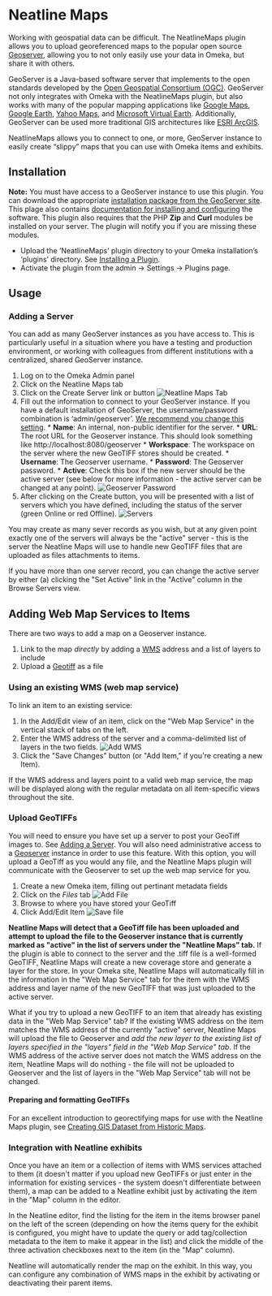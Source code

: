 # Neatline Maps

Working with geospatial data can be difficult. The NeatlineMaps plugin allows you to upload georeferenced maps to the popular open source [Geoserver][geoserver], allowing you to not only easily use your data in Omeka, but share it with others.


GeoServer is a Java-based software server that implements to the open standards developed by the [Open Geospatial Consortium (OGC)][ogc]. 
GeoServer not only integrates with Omeka with the NeatlineMaps plugin, but also works with many of the popular mapping applications like 
[Google Maps][gmaps], [Google Earth][gearth], [Yahoo Maps][ymaps], and [Microsoft Virtual Earth][msve]. Additionally, GeoServer can be used more traditional GIS architectures like [ESRI ArcGIS][arcgis].

NeatlineMaps allows you to connect to one, or more, GeoServer instance to easily create “slippy” maps that you can use with Omeka items and exhibits.

## Installation

**Note:** You must have access to a GeoServer instance to use this plugin. You can download the appropriate [installation package from the GeoServer site][geodownload]. This plage also contains [documentation for installing and configuring][geodocs] the software. This plugin also requires that the PHP 
**Zip** and **Curl** modules be installed on your server. The plugin
will notify you if you are missing these modules.

  * Upload the ‘NeatlineMaps’ plugin directory to your Omeka installation’s ‘plugins’ directory. See [Installing a Plugin][plugininstall].
  * Activate the plugin from the admin → Settings → Plugins page.

## Usage

### Adding a Server
You can add as many GeoServer instances as you have access to. This is particularly useful in a situation where you have a testing and production environment, or working with colleagues from different institutions with a centralized, shared GeoServer instance.

  1. Log on to the Omeka Admin panel
  2. Click on the Neatline Maps tab
  3. Click on the Create Server link or button
![Neatline Maps Tab](http://23.21.98.97/wp-content/uploads/2012/06/maps-tab.png)
  4. Fill out the information to connect to your GeoServer instance. If you have a default installation of GeoServer, the username/password combination is ‘admin/geoserver’. [We recommend you change this setting][geopassword].
    * **Name**: An internal, non-public identifier for the server.
    * **URL**: The root URL for the Geoserver instance. This should look something like http://localhost:8080/geoserver
    * **Workspace**: The workspace on the server where the new GeoTIFF stores should be created.
    * **Username**: The Geoserver username.
    * **Password**: The Geoserver password.
    * **Active**: Check this box if the new server should be the active server (see below for more information - the active server can be changed at any point).
![Geoserver Password](http://23.21.98.97/wp-content/uploads/2012/06/add-server.png)
  5. After clicking on the Create button, you will be presented with a list of servers which you have defined, including the status of the server (green Online or red Offline).
![Servers](http://23.21.98.97/wp-content/uploads/2012/06/add-server.png)

You may create as many sever records as you wish, but at any given point exactly one of the servers will always be the "active" server - this is the server the Neatline Maps will use to handle new GeoTIFF files that are uploaded as files attachments to items.

If you have more than one server record, you can change the active server by either (a) clicking the "Set Active" link in the "Active" column in the Browse Servers view.


## Adding Web Map Services to Items 

There are two ways to add a map on a Geoserver instance. 

1. Link to the map _directly_ by adding a [WMS][wms] address and a list
   of layers to include
2. Upload a [Geotiff][geotiff] as a file

### Using an existing WMS (web map service)

To link an item to an existing service:

  1. In the Add/Edit view of an item, click on the "Web Map Service" in the vertical stack of tabs on the left.
  2. Enter the WMS address of the server and a comma-delimited list of layers in the two fields.
![Add WMS](http://23.21.98.97/wp-content/uploads/2012/06/wms-item.png)
  3. Click the "Save Changes" button (or "Add Item," if you're creating a new Item).

If the WMS address and layers point to a valid web map service, the map will be displayed along with the regular metadata on all item-specific views throughout the site.

### Upload GeoTIFFs

You will need to ensure you have set up a server to post your GeoTiff
images to. See [Adding a Server](#adding-a-server).  You will also need administrative access to a [Geoserver][geoserver] instance
in order to use this feature. With this option, you will upload a
GeoTiff as you would any file, and the Neatline Maps plugin will
communicate with the Geoserver to set up the web map service for you.

1. Create a new Omeka item, filling out pertinant metadata fields
2. Click on the *Files* tab 
![Add File](http://23.21.98.97/wp-content/uploads/2012/06/add-file.png)
3. Browse to where you have stored your GeoTiff
4. Click Add/Edit Item
![Save file](http://23.21.98.97/wp-content/uploads/2012/06/file-save.png)

**Neatline Maps will detect that a GeoTiff file has been uploaded and attempt to upload the file to the Geoserver instance that is currently marked as "active" in the list of servers under the "Neatline Maps" tab.** If the plugin is able to connect to the server and the .tiff file is a well-formed GeoTIFF, Neatline Maps will create a new coverage store and generate a layer for the store. In your Omeka site, Neatline Maps will automatically fill in the information in the "Web Map Service" tab for the item with the WMS address and layer name of the new GeoTIFF that was just uploaded to the active server.

What if you try to upload a new GeoTIFF to an item that already has existing data in the "Web Map Service" tab? If the existing WMS address on the item matches the WMS address of the currently "active" server, Neatline Maps will upload the file to Geoserver and _add the new layer to the existing list of layers specified in the "layers" field in the "Web Map Service" tab_. If the WMS address of the active server does not match the WMS address on the item, Neatline Maps will do nothing - the file will not be uploaded to Geoserver and the list of layers in the "Web Map Service" tab will not be changed.

#### Preparing and formatting GeoTIFFs

For an excellent introduction to georectifying maps for use with the
Neatline Maps plugin, see [Creating GIS Dataset from Historic
Maps][georectify].


### Integration with Neatline exhibits

Once you have an item or a collection of items with WMS services attached to them (it doesn't matter if you upload new GeoTIFFs or just enter in the information for existing services - the system doesn't differentiate between them), a map can be added to a Neatline exhibit just by activating the item in the "Map" column in the editor.

In the Neatline editor, find the listing for the item in the items browser panel on the left of the screen (depending on how the items query for the exhibit is configured, you might have to update the query or add tag/collection metadata to the item to make it appear in the list) and click the middle of the three activation checkboxes next to the item (in the "Map" column).

Neatline will automatically render the map on the exhibit. In this way, you can configure any combination of WMS maps in the exhibit by activating or deactivating their parent items.


[geoserver]: http://geoserver.org
[neatline-maps-download]: http://neatline.scholarslab.org/plugins/neatline-maps
[ogc]: http://www.opengeospatial.org/
[gmaps]: http://maps.google.com/
[gearth]: http://earth.google.com/
[ymaps]: http://maps.yahoo.com/
[msve]: http://www.microsoft.com/VIRTUALEARTH
[arcgis]: http://www.esri.com/arcgis
[geodownload]: http://geoserver.org/display/GEOS/Stable
[geodocs]: http://docs.geoserver.org/stable/en/user/
[plugininstall]: http://omeka.org/codex/Installing_a_Plugin
[geopassword]: http://docs.geoserver.org/latest/en/user/gettingstarted/web-admin-quickstart/index.html#logging-in

[wms]: http://www.opengeospatial.org/standards/wms
[geotiff]: http://trac.osgeo.org/geotiff/
[georectify]: http://spatial.scholarslab.org/stepbystep/creating-gis-datasets-from-historic-maps/


